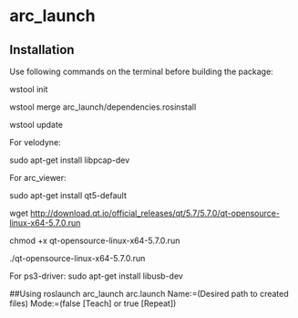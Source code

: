 # arc_launch

## Installation

Use following commands on the terminal before building the package:

wstool init

wstool merge arc_launch/dependencies.rosinstall 

wstool update

For velodyne:

sudo apt-get install libpcap-dev

For arc_viewer:

sudo apt-get install qt5-default

wget http://download.qt.io/official_releases/qt/5.7/5.7.0/qt-opensource-linux-x64-5.7.0.run

chmod +x qt-opensource-linux-x64-5.7.0.run

./qt-opensource-linux-x64-5.7.0.run

For ps3-driver:
sudo apt-get install libusb-dev

##Using
roslaunch arc_launch arc.launch Name:=(Desired path to created files) Mode:=(false [Teach] or true [Repeat])

